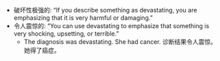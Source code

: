 - 破坏性极强的: “If you describe something as devastating, you are emphasizing that it is very harmful or damaging.”
- 令人震惊的: “You can use devastating to emphasize that something is very shocking, upsetting, or terrible.”
	- The diagnosis was devastating. She had cancer. 诊断结果令人震惊。她得了癌症。